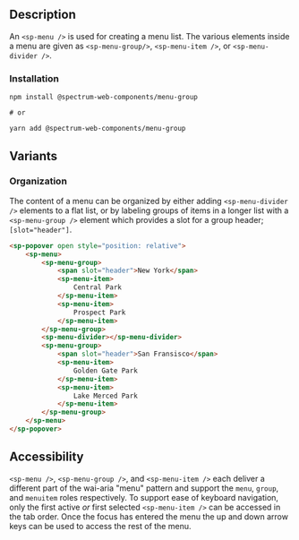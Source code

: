 ## Description

An `<sp-menu />` is used for creating a menu list. The various elements inside a menu are given as `<sp-menu-group/>`, `<sp-menu-item />`, or `<sp-menu-divider />`.

### Installation

```
npm install @spectrum-web-components/menu-group

# or

yarn add @spectrum-web-components/menu-group
```

## Variants

### Organization

The content of a menu can be organized by either adding `<sp-menu-divider />` elements to a flat list, or by labeling groups of items in a longer list with a `<sp-menu-group />` element which provides a slot for a group header; `[slot="header"]`.

<!-- prettier-ignore -->
```html
<sp-popover open style="position: relative">
    <sp-menu>
        <sp-menu-group>
            <span slot="header">New York</span>
            <sp-menu-item>
                Central Park
            </sp-menu-item>
            <sp-menu-item>
                Prospect Park
            </sp-menu-item>
        </sp-menu-group>
        <sp-menu-divider></sp-menu-divider>
        <sp-menu-group>
            <span slot="header">San Fransisco</span>
            <sp-menu-item>
                Golden Gate Park
            </sp-menu-item>
            <sp-menu-item>
                Lake Merced Park
            </sp-menu-item>
        </sp-menu-group>
    </sp-menu>
</sp-popover>
```

## Accessibility

`<sp-menu />`, `<sp-menu-group />`, and `<sp-menu-item />` each deliver a different part of the wai-aria "menu" pattern and support the `menu`, `group`, and `menuitem` roles respectively. To support ease of keyboard navigation, only the first active _or_ first selected `<sp-menu-item />` can be accessed in the tab order. Once the focus has entered the menu the up and down arrow keys can be used to access the rest of the menu.
